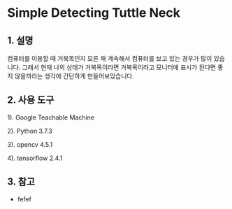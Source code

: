# Simple Detecting Tuttle Neck

## **1. 설명**
컴퓨터를 이용할 때 거북목인지 모른 채 계속해서 컴퓨터를 보고 있는 경우가 많이 있습니다. 그래서 현재 나의 상태가 거북목이라면 거북목이라고 모니터에 표시가 된다면 좋지 않을까라는 생각에
간단하게 만들어보았습니다.

## **2. 사용 도구**
1). Google Teachable Machine

2). Python 3.7.3

3). opencv 4.5.1

4). tensorflow 2.4.1

## **3. 참고**
+ fefef
